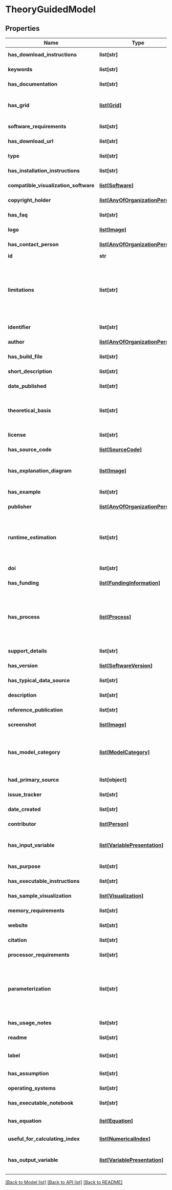 # TheoryGuidedModel

## Properties
Name | Type | Description | Notes
------------ | ------------- | ------------- | -------------
**has_download_instructions** | **list[str]** | Description not available | [optional] 
**keywords** | **list[str]** | Description not available | [optional] 
**has_documentation** | **list[str]** | Description not available | [optional] 
**has_grid** | [**list[Grid]**](Grid.md) | Grid information about the model | [optional] 
**software_requirements** | **list[str]** | Description not available | [optional] 
**has_download_url** | **list[str]** | Description not available | [optional] 
**type** | **list[str]** | type of the resource | [optional] 
**has_installation_instructions** | **list[str]** | Description not available | [optional] 
**compatible_visualization_software** | [**list[Software]**](Software.md) | Description not available | [optional] 
**copyright_holder** | [**list[AnyOfOrganizationPerson]**](AnyOfOrganizationPerson.md) | Description not available | [optional] 
**has_faq** | **list[str]** | Description not available | [optional] 
**logo** | [**list[Image]**](Image.md) | Description not available | [optional] 
**has_contact_person** | [**list[AnyOfOrganizationPerson]**](AnyOfOrganizationPerson.md) | Description not available | [optional] 
**id** | **str** | identifier | [optional] 
**limitations** | **list[str]** | Known restrictions (i.e. cases where the model is known not to be reliable or shouldn&#39;t be used) | [optional] 
**identifier** | **list[str]** | Description not available | [optional] 
**author** | [**list[AnyOfOrganizationPerson]**](AnyOfOrganizationPerson.md) | Description not available | [optional] 
**has_build_file** | **list[str]** | Description not available | [optional] 
**short_description** | **list[str]** | Description not available | [optional] 
**date_published** | **list[str]** | Description not available | [optional] 
**theoretical_basis** | **list[str]** | What is the theory behind the processes described in the model | [optional] 
**license** | **list[str]** | Description not available | [optional] 
**has_source_code** | [**list[SourceCode]**](SourceCode.md) | Description not available | [optional] 
**has_explanation_diagram** | [**list[Image]**](Image.md) | Diagram used to explain the behavior of the model | [optional] 
**has_example** | **list[str]** | Description not available | [optional] 
**publisher** | [**list[AnyOfOrganizationPerson]**](AnyOfOrganizationPerson.md) | Description not available | [optional] 
**runtime_estimation** | **list[str]** | An estimate of the time required to run example codes or other known configurations | [optional] 
**doi** | **list[str]** | Description not available | [optional] 
**has_funding** | [**list[FundingInformation]**](FundingInformation.md) | Description not available | [optional] 
**has_process** | [**list[Process]**](Process.md) | Property that indicates which physical processes (if any) are associated with a model | [optional] 
**support_details** | **list[str]** | Description not available | [optional] 
**has_version** | [**list[SoftwareVersion]**](SoftwareVersion.md) | Description not available | [optional] 
**has_typical_data_source** | **list[str]** | Description not available | [optional] 
**description** | **list[str]** | small description | [optional] 
**reference_publication** | **list[str]** | Description not available | [optional] 
**screenshot** | [**list[Image]**](Image.md) | Description not available | [optional] 
**has_model_category** | [**list[ModelCategory]**](ModelCategory.md) | Category associated with a model (e.g., Hydrology, etc.) | [optional] 
**had_primary_source** | **list[object]** | Description not available | [optional] 
**issue_tracker** | **list[str]** | Description not available | [optional] 
**date_created** | **list[str]** | Description not available | [optional] 
**contributor** | [**list[Person]**](Person.md) | Description not available | [optional] 
**has_input_variable** | [**list[VariablePresentation]**](VariablePresentation.md) | Variable that is used as input for this model | [optional] 
**has_purpose** | **list[str]** | Description not available | [optional] 
**has_executable_instructions** | **list[str]** | Description not available | [optional] 
**has_sample_visualization** | [**list[Visualization]**](Visualization.md) | Description not available | [optional] 
**memory_requirements** | **list[str]** | Description not available | [optional] 
**website** | **list[str]** | Description not available | [optional] 
**citation** | **list[str]** | Description not available | [optional] 
**processor_requirements** | **list[str]** | Description not available | [optional] 
**parameterization** | **list[str]** | Were there any simplifications made to processes to make the model more efficient | [optional] 
**has_usage_notes** | **list[str]** | Description not available | [optional] 
**readme** | **list[str]** | Description not available | [optional] 
**label** | **list[str]** | short description of the resource | [optional] 
**has_assumption** | **list[str]** | Description not available | [optional] 
**operating_systems** | **list[str]** | Description not available | [optional] 
**has_executable_notebook** | **list[str]** | Description not available | [optional] 
**has_equation** | [**list[Equation]**](Equation.md) | Equations used in the model | [optional] 
**useful_for_calculating_index** | [**list[NumericalIndex]**](NumericalIndex.md) | Description not available | [optional] 
**has_output_variable** | [**list[VariablePresentation]**](VariablePresentation.md) | Variable that is used as output for this model | [optional] 

[[Back to Model list]](../#documentation-for-models) [[Back to API list]](../#documentation-for-api-endpoints) [[Back to README]](../)



